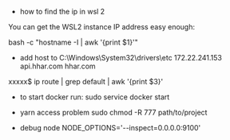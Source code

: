 - how to find the ip in wsl 2

You can get the WSL2 instance IP address easy enough:

bash -c "hostname -I | awk '{print $1}'"

- add host to  C:\Windows\System32\drivers\etc
172.22.241.153 api.hhar.com  hhar.com

xxxxx$ ip route | grep default | awk '{print $3}'

- to start docker run:
sudo service docker start

- yarn access problem
sudo chmod -R 777 path/to/project


- debug node NODE_OPTIONS='--inspect=0.0.0.0:9100'